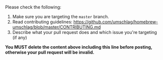 Please check the following:

1. Make sure you are targeting the `master` branch.
2. Read contributing guidelines: https://github.com/umschlag/homebrew-umschlag/blob/master/CONTRIBUTING.md
3. Describe what your pull request does and which issue you're targeting (if any)

**You MUST delete the content above including this line before posting, otherwise your pull request will be invalid.**
